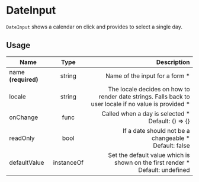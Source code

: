 <!-- 
This is an auto-generated markdown. 
You can change it in "src/organisms/DateInput.jsx" and run build:docs to update this file.
-->
# DateInput
`DateInput` shows a calendar on click and provides to select a single day.
## Usage
| Name        | Type           | Description  |
| ----------- |:--------------:| ------------:|
|name **(required)**|string|Name of the input for a form *
|locale|string|The locale decides on how to render date strings. Falls back to user locale if no value is provided *
|onChange|func|Called when a day is selected *<br>Default: () => {}
|readOnly|bool|If a date should not be a changeable *<br>Default: false
|defaultValue|instanceOf|Set the default value which is shown on the first render *<br>Default: undefined
